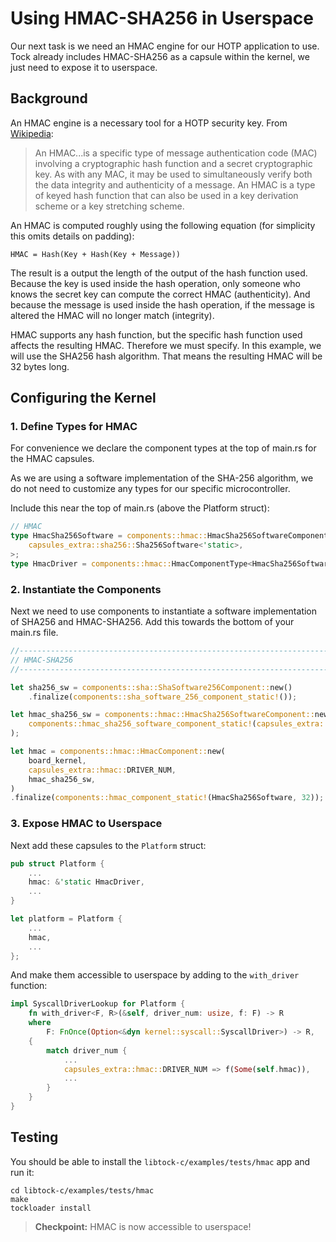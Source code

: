 # Using HMAC-SHA256 in Userspace

Our next task is we need an HMAC engine for our HOTP application to use. Tock
already includes HMAC-SHA256 as a capsule within the kernel, we just need to
expose it to userspace.

## Background

An HMAC engine is a necessary tool for a HOTP security key. From
[Wikipedia](https://en.wikipedia.org/wiki/HMAC):

> An HMAC...is a specific type of message authentication code (MAC) involving a
> cryptographic hash function and a secret cryptographic key. As with any MAC,
> it may be used to simultaneously verify both the data integrity and
> authenticity of a message. An HMAC is a type of keyed hash function that can
> also be used in a key derivation scheme or a key stretching scheme.

An HMAC is computed roughly using the following equation (for simplicity this
omits details on padding):

```
HMAC = Hash(Key + Hash(Key + Message))
```

The result is a output the length of the output of the hash function used.
Because the key is used inside the hash operation, only someone who knows the
secret key can compute the correct HMAC (authenticity). And because the message
is used inside the hash operation, if the message is altered the HMAC will no
longer match (integrity).

HMAC supports any hash function, but the specific hash function used affects the
resulting HMAC. Therefore we must specify. In this example, we will use the
SHA256 hash algorithm. That means the resulting HMAC will be 32 bytes long.

## Configuring the Kernel

### 1. Define Types for HMAC

For convenience we declare the component types at the top of main.rs for the
HMAC capsules.

As we are using a software implementation of the SHA-256 algorithm, we do not
need to customize any types for our specific microcontroller.

Include this near the top of main.rs (above the Platform struct):

```rust
// HMAC
type HmacSha256Software = components::hmac::HmacSha256SoftwareComponentType<
    capsules_extra::sha256::Sha256Software<'static>,
>;
type HmacDriver = components::hmac::HmacComponentType<HmacSha256Software, 32>;
```

### 2. Instantiate the Components

Next we need to use components to instantiate a software implementation of
SHA256 and HMAC-SHA256. Add this towards the bottom of your main.rs file.

```rust
//--------------------------------------------------------------------------
// HMAC-SHA256
//--------------------------------------------------------------------------

let sha256_sw = components::sha::ShaSoftware256Component::new()
    .finalize(components::sha_software_256_component_static!());

let hmac_sha256_sw = components::hmac::HmacSha256SoftwareComponent::new(sha256_sw).finalize(
    components::hmac_sha256_software_component_static!(capsules_extra::sha256::Sha256Software),
);

let hmac = components::hmac::HmacComponent::new(
    board_kernel,
    capsules_extra::hmac::DRIVER_NUM,
    hmac_sha256_sw,
)
.finalize(components::hmac_component_static!(HmacSha256Software, 32));
```

### 3. Expose HMAC to Userspace

Next add these capsules to the `Platform` struct:

```rust
pub struct Platform {
	...
	hmac: &'static HmacDriver,
    ...
}

let platform = Platform {
    ...
    hmac,
    ...
};
```

And make them accessible to userspace by adding to the `with_driver` function:

```rust
impl SyscallDriverLookup for Platform {
    fn with_driver<F, R>(&self, driver_num: usize, f: F) -> R
    where
        F: FnOnce(Option<&dyn kernel::syscall::SyscallDriver>) -> R,
    {
        match driver_num {
        	...
            capsules_extra::hmac::DRIVER_NUM => f(Some(self.hmac)),
            ...
        }
    }
}
```

## Testing

You should be able to install the `libtock-c/examples/tests/hmac` app and run
it:

```
cd libtock-c/examples/tests/hmac
make
tockloader install
```

> **Checkpoint:** HMAC is now accessible to userspace!
